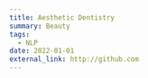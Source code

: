 ```yaml
---
title: Aesthetic Dentistry
summary: Beauty
tags:
  - NLP
date: 2022-01-01
external_link: http://github.com
---
```


